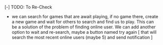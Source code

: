 





[-] TODO: To Re-Check
- we can search for games that are await playing, if no game there, create a new game and wait for others to search and find us to play.
This can be a solution of the problem of finding online user. We can add another option to wait and re-search, maybe a button named try again [ that will search the most recent online users (maybe 5) and send notification ]

